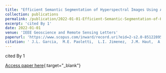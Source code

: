 ```yaml
---
title: "Efficient Semantic Segmentation of Hyperspectral Images Using Adaptable Rectangular Convolution"
collection: publications
permalink: /publication/2022-01-01-Efficient-Semantic-Segmentation-of-Hyperspectral-Images-Using-Adaptable-Rectangular-Convolution
excerpt: 'cited By 1'
date: 2022-01-01
venue: 'IEEE Geoscience and Remote Sensing Letters'
paperurl: 'https://www.scopus.com/inward/record.uri?eid=2-s2.0-85122895467&doi=10.1109%2fLGRS.2022.3140950&partnerID=40&md5=64b75d6c252405eb29cf770377b87dab'
citation: ' J.L. Garcia,  M.E. Paoletti,  L.I. Jimenez,  J.M. Haut,  A. Plaza, &quot;Efficient Semantic Segmentation of Hyperspectral Images Using Adaptable Rectangular Convolution.&quot; IEEE Geoscience and Remote Sensing Letters, 2022.'
---
```

cited By 1

[Access paper here](https://www.scopus.com/inward/record.uri?eid=2-s2.0-85122895467&doi=10.1109%2fLGRS.2022.3140950&partnerID=40&md5=64b75d6c252405eb29cf770377b87dab){:target="_blank"}
